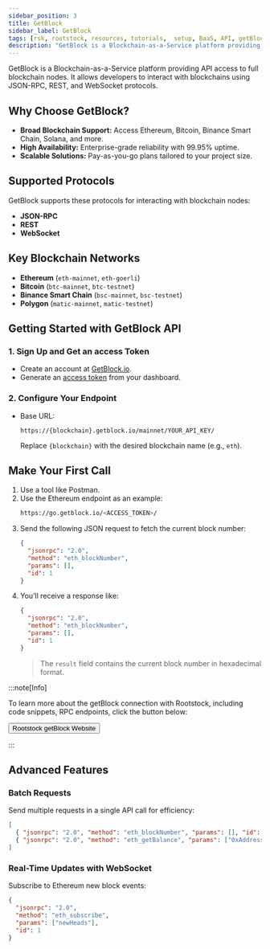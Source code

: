 ```yaml
---
sidebar_position: 3
title: GetBlock
sidebar_label: GetBlock
tags: [rsk, rootstock, resources, tutorials,  setup, BaaS, API, getBlock]
description: "GetBlock is a Blockchain-as-a-Service platform providing API access to full blockchain nodes. It allows developers to interact with blockchains using JSON-RPC, REST, and WebSocket protocols. "
---
```


GetBlock is a Blockchain-as-a-Service platform providing API access to full blockchain nodes. It allows developers to interact with blockchains using JSON-RPC, REST, and WebSocket protocols.  

## Why Choose GetBlock?  
- **Broad Blockchain Support:** Access Ethereum, Bitcoin, Binance Smart Chain, Solana, and more.  
- **High Availability:** Enterprise-grade reliability with 99.95% uptime.  
- **Scalable Solutions:** Pay-as-you-go plans tailored to your project size.  


## Supported Protocols  
GetBlock supports these protocols for interacting with blockchain nodes:  
- **JSON-RPC**  
- **REST**  
- **WebSocket**  

## Key Blockchain Networks  
- **Ethereum** (`eth-mainnet`, `eth-goerli`)  
- **Bitcoin** (`btc-mainnet`, `btc-testnet`)  
- **Binance Smart Chain** (`bsc-mainnet`, `bsc-testnet`)  
- **Polygon** (`matic-mainnet`, `matic-testnet`)  


## **Getting Started with GetBlock API**  

### 1. Sign Up and Get an access Token  
- Create an account at [GetBlock.io](https://getblock.io).  
- Generate an [access token](https://getblock.io/docs/get-started/auth-with-access-token/) from your dashboard.  

### 2. Configure Your Endpoint  
- Base URL:  
  ```
  https://{blockchain}.getblock.io/mainnet/YOUR_API_KEY/
  ```  
  Replace `{blockchain}` with the desired blockchain name (e.g., `eth`).


## **Make Your First Call**  

1. Use a tool like Postman.  
2. Use the Ethereum endpoint as an example:  
   ```bash
   https://go.getblock.io/<ACCESS_TOKEN>/
   ```  
3. Send the following JSON request to fetch the current block number:  
   ```json
   {
     "jsonrpc": "2.0",
     "method": "eth_blockNumber",
     "params": [],
     "id": 1
   }
   ```  
4. You’ll receive a response like:  
   ```json
   {
     "jsonrpc": "2.0",
     "method": "eth_blockNumber",
     "params": [],
     "id": 1
   }
   ```  
   > The `result` field contains the current block number in hexadecimal format.  

:::note[Info]

 To learn more about the getBlock connection with Rootstock, including code snippets, RPC endpoints,  click the button below:
 
<Button href="https://getblock.io/nodes/rsk/" align="left">Rootstock getBlock Website</Button>

:::

## **Advanced Features**  

### Batch Requests  
Send multiple requests in a single API call for efficiency:  
```json
[
  { "jsonrpc": "2.0", "method": "eth_blockNumber", "params": [], "id": 1 },
  { "jsonrpc": "2.0", "method": "eth_getBalance", "params": ["0xAddress", "latest"], "id": 2 }
]
```  

### Real-Time Updates with WebSocket  
Subscribe to Ethereum new block events:  
```json
{
  "jsonrpc": "2.0",
  "method": "eth_subscribe",
  "params": ["newHeads"],
  "id": 1
}
```  